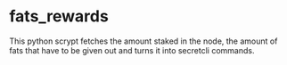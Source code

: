 # fats_rewards

This python scrypt fetches the amount staked in the node, the amount of fats that have to be given out and turns it into secretcli commands. 
